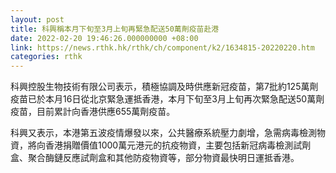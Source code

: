```yaml
---
layout: post
title: 科興稱本月下旬至3月上旬再緊急配送50萬劑疫苗赴港
date: 2022-02-20 19:46:26.000000000 +08:00
link: https://news.rthk.hk/rthk/ch/component/k2/1634815-20220220.htm
categories: rthk
---
```


科興控股生物技術有限公司表示，積極協調及時供應新冠疫苗，第7批約125萬劑疫苗已於本月16日從北京緊急運抵香港，本月下旬至3月上旬再次緊急配送50萬劑疫苗，目前累計向香港供應655萬劑疫苗。

科興又表示，本港第五波疫情爆發以來，公共醫療系統壓力劇增，急需病毒檢測物資，將向香港捐贈價值1000萬元港元的抗疫物資，主要包括新冠病毒檢測試劑盒、聚合酶鏈反應試劑盒和其他防疫物資等，部分物資最快明日運抵香港。
